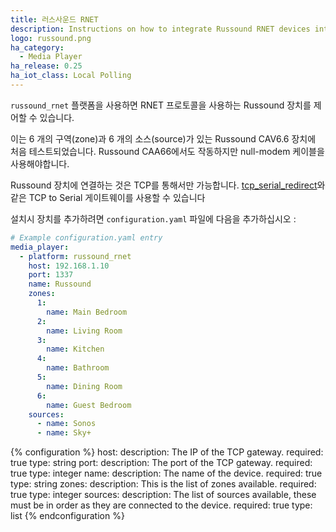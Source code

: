```yaml
---
title: 러스사운드 RNET
description: Instructions on how to integrate Russound RNET devices into Home Assistant.
logo: russound.png
ha_category:
  - Media Player
ha_release: 0.25
ha_iot_class: Local Polling
---
```


`russound_rnet` 플랫폼을 사용하면 RNET 프로토콜을 사용하는 Russound 장치를 제어할 수 있습니다.

이는 6 개의 구역(zone)과 6 개의 소스(source)가 있는 Russound CAV6.6 장치에 처음 테스트되었습니다. Russound CAA66에서도 작동하지만 null-modem 케이블을 사용해야합니다.

Russound 장치에 연결하는 것은 TCP를 통해서만 가능합니다. [tcp_serial_redirect](https://github.com/pyserial/pyserial/blob/master/examples/tcp_serial_redirect.py)와 같은 TCP to Serial 게이트웨이를 사용할 수 있습니다

설치시 장치를 추가하려면 `configuration.yaml` 파일에 다음을 추가하십시오 :

```yaml
# Example configuration.yaml entry
media_player:
  - platform: russound_rnet
    host: 192.168.1.10
    port: 1337
    name: Russound
    zones:
      1:
        name: Main Bedroom
      2:
        name: Living Room
      3:
        name: Kitchen
      4:
        name: Bathroom
      5:
        name: Dining Room
      6:
        name: Guest Bedroom
    sources:
      - name: Sonos
      - name: Sky+
```

{% configuration %}
host:
  description: The IP of the TCP gateway.
  required: true
  type: string
port:
  description: The port of the TCP gateway.
  required: true
  type: integer
name:
  description: The name of the device.
  required: true
  type: string
zones:
  description: This is the list of zones available.
  required: true
  type: integer
sources:
  description: The list of sources available, these must be in order as they are connected to the device.
  required: true
  type: list
{% endconfiguration %}
